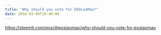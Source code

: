 ```yaml
---
title: "Why should you vote for EOSLaoMao?"
date: 2018-03-09T10:40:00
---
```


https://steemit.com/eos/@eoslaomao/why-should-you-vote-for-eoslaomao
